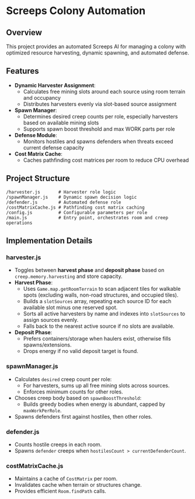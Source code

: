 # Screeps Colony Automation

## Overview
This project provides an automated Screeps AI for managing a colony with optimized resource harvesting, dynamic spawning, and automated defense.

## Features
- **Dynamic Harvester Assignment**:
  - Calculates free mining slots around each source using room terrain and occupancy
  - Distributes harvesters evenly via slot-based source assignment
- **Spawn Manager**:
  - Determines desired creep counts per role, especially harvesters based on available mining slots
  - Supports spawn boost threshold and max WORK parts per role
- **Defense Module**:
  - Monitors hostiles and spawns defenders when threats exceed current defense capacity
- **Cost Matrix Cache**:
  - Caches pathfinding cost matrices per room to reduce CPU overhead

## Project Structure
```
/harvester.js       # Harvester role logic
/spawnManager.js    # Dynamic spawn decision logic
/defender.js        # Automated defense role
/costMatrixCache.js # Pathfinding cost matrix caching
/config.js          # Configurable parameters per role
/main.js            # Entry point, orchestrates room and creep operations
```

## Implementation Details

### harvester.js
- Toggles between **harvest phase** and **deposit phase** based on `creep.memory.harvesting` and store capacity.
- **Harvest Phase**:
  - Uses `Game.map.getRoomTerrain` to scan adjacent tiles for walkable spots (excluding walls, non-road structures, and occupied tiles).
  - Builds a `slotSources` array, repeating each source ID for each available slot minus one reserved spot.
  - Sorts all active harvesters by name and indexes into `slotSources` to assign sources evenly.
  - Falls back to the nearest active source if no slots are available.
- **Deposit Phase**:
  - Prefers containers/storage when haulers exist, otherwise fills spawns/extensions.
  - Drops energy if no valid deposit target is found.

### spawnManager.js
- Calculates `desired` creep count per role:
  - For harvesters, sums up all free mining slots across sources.
  - Enforces minimum counts for other roles.
- Chooses creep body based on `spawnBoostThreshold`:
  - Builds greedy bodies when energy is abundant, capped by `maxWorkPerRole`.
- Spawns defenders first against hostiles, then other roles.

### defender.js
- Counts hostile creeps in each room.
- Spawns `defender` creeps when `hostilesCount > currentDefenderCount`.

### costMatrixCache.js
- Maintains a cache of `CostMatrix` per room.
- Invalidates cache when terrain or structures change.
- Provides efficient `Room.findPath` calls.
